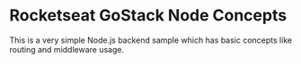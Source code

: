 # Rocketseat GoStack Node Concepts
This is a very simple Node.js backend sample which has basic concepts like routing and middleware usage.
